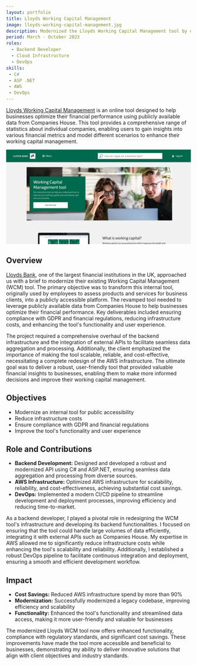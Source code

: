 ```yaml
---
layout: portfolio
title: Lloyds Working Capital Management
image: lloyds-working-capital-management.jpg
description: Modernized the Lloyds Working Capital Management tool by optimizing AWS infrastructure and enhancing backend functionality with C# and ASP.NET for improved scalability, reliability, and user accessibility.
period: March - October 2023
roles:
  - Backend Developer
  - Cloud Infrastructure
  - DevOps
skills:
 - C#
 - ASP .NET
 - AWS
 - DevOps
---
```


[Lloyds Working Capital Management](https://www.lloydsbank.com/business/working-capital-management-tool.html) is an online tool designed to help businesses optimize their financial performance using publicly available data from Companies House. This tool provides a comprehensive range of statistics about individual companies, enabling users to gain insights into various financial metrics and model different scenarios to enhance their working capital management.

![lloyds working capital management tool](/assets/img/lloyds-working-capital-management.jpg)

## Overview

[Lloyds Bank](https://www.lloydsbank.com/), one of the largest financial institutions in the UK, approached us with a brief to modernize their existing Working Capital Management (WCM) tool. The primary objective was to transform this internal tool, originally used by employees to assess products and services for business clients, into a publicly accessible platform. The revamped tool needed to leverage publicly available data from Companies House to help businesses optimize their financial performance. Key deliverables included ensuring compliance with GDPR and financial regulations, reducing infrastructure costs, and enhancing the tool's functionality and user experience.

The project required a comprehensive overhaul of the backend infrastructure and the integration of external APIs to facilitate seamless data aggregation and processing. Additionally, the client emphasized the importance of making the tool scalable, reliable, and cost-effective, necessitating a complete redesign of the AWS infrastructure. The ultimate goal was to deliver a robust, user-friendly tool that provided valuable financial insights to businesses, enabling them to make more informed decisions and improve their working capital management.

## Objectives
  - Modernize an internal tool for public accessibility
  - Reduce infrastructure costs
  - Ensure compliance with GDPR and financial regulations
  - Improve the tool's functionality and user experience

## Role and Contributions
  - **Backend Development:** Designed and developed a robust and modernized API using C# and ASP.NET, ensuring seamless data aggregation and processing from diverse sources.
  - **AWS Infrastructure:** Optimized AWS infrastructure for scalability, reliability, and cost-effectiveness, achieving substantial cost savings.
  - **DevOps:** Implemented a modern CI/CD pipeline to streamline development and deployment processes, improving efficiency and reducing time-to-market.

As a backend developer, I played a pivotal role in redesigning the WCM tool's infrastructure and developing its backend functionalities. I focused on ensuring that the tool could handle large volumes of data efficiently, integrating it with external APIs such as Companies House. My expertise in AWS allowed me to significantly reduce infrastructure costs while enhancing the tool's scalability and reliability. Additionally, I established a robust DevOps pipeline to facilitate continuous integration and deployment, ensuring a smooth and efficient development workflow.

## Impact
  - **Cost Savings:** Reduced AWS infrastructure spend by more than 90%
  - **Modernization:** Successfully modernized a legacy codebase, improving efficiency and scalability
  - **Functionality:** Enhanced the tool's functionality and streamlined data access, making it more user-friendly and valuable for businesses

The modernized Lloyds WCM tool now offers enhanced functionality, compliance with regulatory standards, and significant cost savings. These improvements have made the tool more accessible and beneficial to businesses, demonstrating my ability to deliver innovative solutions that align with client objectives and industry standards.





